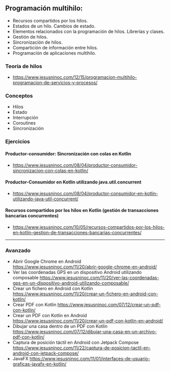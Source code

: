 ## Programación multihilo:
 -	Recursos compartidos por los hilos.
 -	Estados de un hilo. Cambios de estado.
 -	Elementos relacionados con la programación de hilos. Librerías y clases.
 -	Gestión de hilos.
 -	Sincronización de hilos.
 -	Compartición de información entre hilos.
 -	Programación de aplicaciones multihilo.

### Teoría de hilos
* https://www.jesusninoc.com/12/15/programacion-multihilo-programacion-de-servicios-y-procesos/

### Conceptos
- Hilos
- Estado
- Interrupción
- Coroutines
- Sincronización

### Ejercicios
#### Productor-consumidor: Sincronización con colas en Kotlin
* https://www.jesusninoc.com/08/04/productor-consumidor-sincronizacion-con-colas-en-kotlin/
#### Productor-Consumidor en Kotlin utilizando java.util.concurrent
* https://www.jesusninoc.com/08/04/productor-consumidor-en-kotlin-utilizando-java-util-concurrent/
#### Recursos compartidos por los hilos en Kotlin (gestión de transacciones bancarias concurrentes)
* https://www.jesusninoc.com/10/05/recursos-compartidos-por-los-hilos-en-kotlin-gestion-de-transacciones-bancarias-concurrentes/

-----------------

### Avanzado
- Abrir Google Chrome en Android https://www.jesusninoc.com/11/20/abrir-google-chrome-en-android/
- Ver las coordenadas GPS en un dispositivo Android utilizando composable https://www.jesusninoc.com/11/20/ver-las-coordenadas-gps-en-un-dispositivo-android-utilizando-composable/
- Crear un fichero en Android con Kotlin https://www.jesusninoc.com/11/20/crear-un-fichero-en-android-con-kotlin/
- Crear PDF con Kotlin https://www.jesusninoc.com/07/12/crear-un-pdf-con-kotlin/
- Crear un PDF con Kotlin en Android https://www.jesusninoc.com/11/20/crear-un-pdf-con-kotlin-en-android/
- Dibujar una casa dentro de un PDF con Kotlin https://www.jesusninoc.com/07/12/dibujar-una-casa-en-un-archivo-pdf-con-kotlin/
- Captura de posición táctil en Android con Jetpack Compose https://www.jesusninoc.com/11/22/captura-de-posicion-tactil-en-android-con-jetpack-compose/
- JavaFX https://www.jesusninoc.com/11/01/interfaces-de-usuario-graficas-javafx-en-kotlin/
